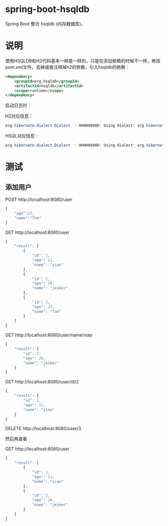 # spring-boot-hsqldb

Spring Boot 整合 hsqldb (内存数据库)。

# 说明

使用HSQLDB和H2代码基本一样是一样的，只是在添加依赖的时候不一样，修改pom.xml文件，去掉或者注释掉h2的依赖，引入hsqldb的依赖：

```xml
<dependency>
	<groupId>org.hsqldb</groupId>
	<artifactId>hsqldb</artifactId>
	<scope>runtime</scope>
</dependency>
```

启动日志时：

H2对应信息：

```java
org.hibernate.dialect.Dialect  : HHH000400: Using dialect: org.hibernate.dialect.H2Dialect；
```

HSQL对应信息：

```java
org.hibernate.dialect.Dialect  : HHH000400: Using dialect: org.hibernate.dialect.HSQLDialect；
```

# 测试

## 添加用户

POST http://localhost:8080/user

```javascript
{
	"age":23,
	"name":"Tom"
}
```

GET http://localhost:8080/user

```javascript
{
    "result": [
        {
            "id": 1,
            "age": 11,
            "name": "xiao"
        },
        {
            "id": 2,
            "age": 20,
            "name": "jeiker"
        },
        {
            "id": 3,
            "age": 23,
            "name": "Tom"
        }
    ]
}
```

GET http://localhost:8080/user/name/xiao

```javascript
{
    "result": {
        "id": 2,
        "age": 20,
        "name": "jeiker"
    }
}
```

GET http://localhost:8080/user/id/2

```javascript
{
    "result": {
        "id": 1,
        "age": 11,
        "name": "xiao"
    }
}
```

DELETE http://localhost:8080/user/3

然后再查看

GET http://localhost:8080/user

```javascript
{
    "result": [
        {
            "id": 1,
            "age": 11,
            "name": "xiao"
        },
        {
            "id": 2,
            "age": 20,
            "name": "jeiker"
        }
    ]
}
```

